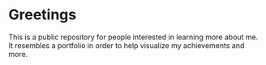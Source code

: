 # Greetings
This is a public repository for people interested in learning more about me.
It resembles a portfolio in order to help visualize my achievements and more.
